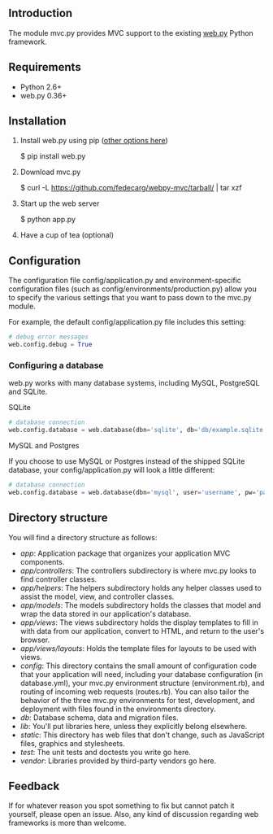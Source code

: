 ## Introduction

The module mvc.py provides MVC support to the existing [web.py](http://webpy.org/) Python framework.


## Requirements

* Python 2.6+
* web.py 0.36+


## Installation

1. Install web.py using pip ([other options here](http://webpy.org/install))

    $ pip install web.py

2. Download mvc.py
    
    $ curl -L https://github.com/fedecarg/webpy-mvc/tarball/ | tar xzf
    
3. Start up the web server

    $ python app.py

4. Have a cup of tea (optional)


## Configuration

The configuration file config/application.py and environment-specific configuration files (such as config/environments/production.py) allow you to specify the various settings that you want to pass down to the mvc.py module.

For example, the default config/application.py file includes this setting:

```python
# debug error messages
web.config.debug = True
```

### Configuring a database

web.py works with many database systems, including MySQL, PostgreSQL and SQLite.

SQLite

```python
# database connection
web.config.database = web.database(dbn='sqlite', db='db/example.sqlite')
```

MySQL and Postgres

If you choose to use MySQL or Postgres instead of the shipped SQLite database, your config/application.py will look a little different: 

```python
# database connection
web.config.database = web.database(dbn='mysql', user='username', pw='password', db='example')
```


## Directory structure

You will find a directory structure as follows:

- *app*: Application package that organizes your application MVC components.
- *app/controllers*: The controllers subdirectory is where mvc.py looks to find controller classes.
- *app/helpers*: The helpers subdirectory holds any helper classes used to assist the model, view, and controller classes.
- *app/models*: The models subdirectory holds the classes that model and wrap the data stored in our application's database.
- *app/views*: The views subdirectory holds the display templates to fill in with data from our application, convert to HTML, and return to the user's browser.
- *app/views/layouts*: Holds the template files for layouts to be used with views.
- *config*: This directory contains the small amount of configuration code that your application will need, including your database configuration (in database.yml), your mvc.py environment structure (environment.rb), and routing of incoming web requests (routes.rb). You can also tailor the behavior of the three mvc.py environments for test, development, and deployment with files found in the environments directory.
- *db*: Database schema, data and migration files.
- *lib*: You'll put libraries here, unless they explicitly belong elsewhere.
- *static*: This directory has web files that don't change, such as JavaScript files, graphics and stylesheets.
- *test*: The unit tests and doctests you write go here.
- *vendor*: Libraries provided by third-party vendors go here.


## Feedback

If for whatever reason you spot something to fix but cannot patch it yourself, please open an issue.  Also, any kind of discussion regarding web frameworks is more than welcome.




 